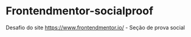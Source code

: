 # Frontendmentor-socialproof
Desafio do site https://www.frontendmentor.io/ - Seção de prova social
